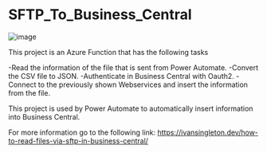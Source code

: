 # SFTP_To_Business_Central

![image](https://user-images.githubusercontent.com/21310111/187091279-4cc813db-aeca-4120-8cd7-20331d6feb19.png)

This project is an Azure Function that has the following tasks

-Read the information of the file that is sent from Power Automate.
-Convert the CSV file to JSON.
-Authenticate in Business Central with Oauth2.
-Connect to the previously shown Webservices and insert the information from the file.

This project is used by Power Automate to automatically insert information into Business Central.

For more information go to the following link: https://ivansingleton.dev/how-to-read-files-via-sftp-in-business-central/
